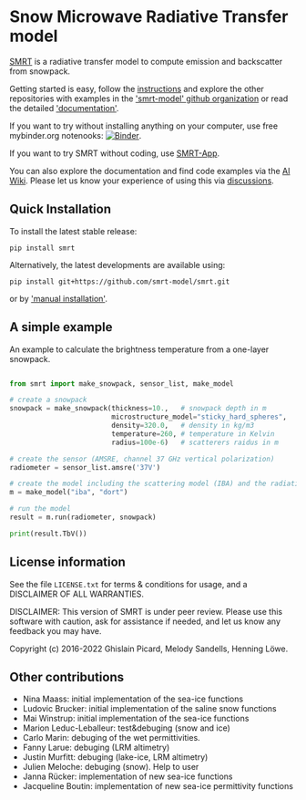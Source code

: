 
Snow Microwave Radiative Transfer model
=============================================

[SMRT](https://www.smrt-model.science/) is a radiative transfer model to compute emission and backscatter from snowpack.

Getting started is easy, follow the [instructions](https://www.smrt-model.science/getstarted.html) and explore the other repositories
with examples in the ['smrt-model' github organization](https://github.com/smrt-model) or read the detailed ['documentation'](https://smrt.readthedocs.io/en/master/).

If you want to try without installing anything on your computer, use free mybinder.org notenooks: [![Binder](https://mybinder.org/badge.svg)](https://mybinder.org/v2/gh/smrt-model/smrt/master?filepath=examples/iba_onelayer.ipynb).

If you want to try SMRT without coding, use [SMRT-App](https://snow.univ-grenoble-alpes.fr/smrt-app/).

You can also explore the documentation and find code examples via the [AI Wiki](https://deepwiki.com/smrt-model/smrt). Please let us know your experience of using this via [discussions](https://github.com/smrt-model/smrt/discussions).

Quick Installation
--------------------

To install the latest stable release:

```console
pip install smrt
```

Alternatively, the latest developments are available using:

```console
pip install git+https://github.com/smrt-model/smrt.git
```

or by ['manual installation'](https://smrt-model.science/getstarted.html).


A simple example
--------------------

An example to calculate the brightness temperature from a one-layer snowpack.

```python

from smrt import make_snowpack, sensor_list, make_model

# create a snowpack
snowpack = make_snowpack(thickness=10.,   # snowpack depth in m
                         microstructure_model="sticky_hard_spheres",
                         density=320.0,   # density in kg/m3
                         temperature=260, # temperature in Kelvin
                         radius=100e-6)   # scatterers raidus in m

# create the sensor (AMSRE, channel 37 GHz vertical polarization)
radiometer = sensor_list.amsre('37V')

# create the model including the scattering model (IBA) and the radiative transfer solver (DORT)
m = make_model("iba", "dort")

# run the model
result = m.run(radiometer, snowpack)

print(result.TbV())

```


License information
--------------------

See the file ``LICENSE.txt`` for terms & conditions for usage, and a DISCLAIMER OF ALL
WARRANTIES.

DISCLAIMER: This version of SMRT is under peer review. Please use this software with caution, ask for assistance if needed, and let us know any feedback you may have.

Copyright (c) 2016-2022 Ghislain Picard, Melody Sandells, Henning Löwe.


Other contributions
--------------------

 - Nina Maass: initial implementation of the sea-ice functions
 - Ludovic Brucker: initial implementation of the saline snow functions
 - Mai Winstrup: initial implementation of the sea-ice functions
 - Marion Leduc-Leballeur: test&debuging (snow and ice)
 - Carlo Marin:  debuging of the wet permittivities.
 - Fanny Larue: debuging (LRM altimetry)
 - Justin Murfitt: debuging (lake-ice, LRM altimetry)
 - Julien Meloche: debuging (snow). Help to user
 - Janna Rücker: implementation of new sea-ice functions
 - Jacqueline Boutin: implementation of new sea-ice permittivity functions
